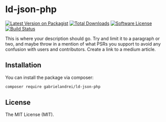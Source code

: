 # ld-json-php

[![Latest Version on Packagist](https://img.shields.io/packagist/v/appstract/:package_name.svg?style=flat-square)](https://packagist.org/packages/appstract/:package_name)
[![Total Downloads](https://img.shields.io/packagist/dt/appstract/:package_name.svg?style=flat-square)](https://packagist.org/packages/appstract/:package_name)
[![Software License](https://img.shields.io/badge/license-MIT-brightgreen.svg?style=flat-square)](LICENSE.md)
[![Build Status](https://img.shields.io/travis/appstract/:package_name/master.svg?style=flat-square)](https://travis-ci.org/appstract/:package_name)

This is where your description should go. Try and limit it to a paragraph or two, and maybe throw in a mention of what PSRs you support to avoid any confusion with users and contributors. Create a link to a medium article.

## Installation

You can install the package via composer:

``` bash
composer require gabrielandrei/ld-json-php
```
## License

The MIT License (MIT).
